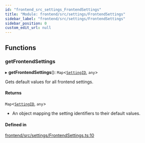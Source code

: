 ```yaml
---
id: "frontend_src_settings_FrontendSettings"
title: "Module: frontend/src/settings/FrontendSettings"
sidebar_label: "frontend/src/settings/FrontendSettings"
sidebar_position: 0
custom_edit_url: null
---
```


## Functions

### getFrontendSettings

▸ **getFrontendSettings**(): `Map`<[`SettingID`](../classes/common_web_utils_config_SettingID.SettingID.md), `any`\>

Gets default values for all frontend settings.

#### Returns

`Map`<[`SettingID`](../classes/common_web_utils_config_SettingID.SettingID.md), `any`\>

- An object mapping the setting identifiers to their default values.

#### Defined in

[frontend/src/settings/FrontendSettings.ts:10](https://github.com/Soroush9978/rds-ng/blob/5673246/src/frontend/src/settings/FrontendSettings.ts#L10)
